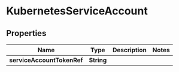# KubernetesServiceAccount

## Properties
Name | Type | Description | Notes
------------ | ------------- | ------------- | -------------
**serviceAccountTokenRef** | **String** |  | 
